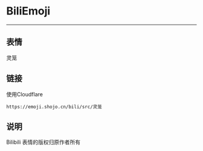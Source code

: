 # BiliEmoji
---
## 表情
灵笼
## 链接
使用Cloudflare
```
https://emoji.shojo.cn/bili/src/灵笼
```
## 说明
Bilibili 表情的版权归原作者所有
